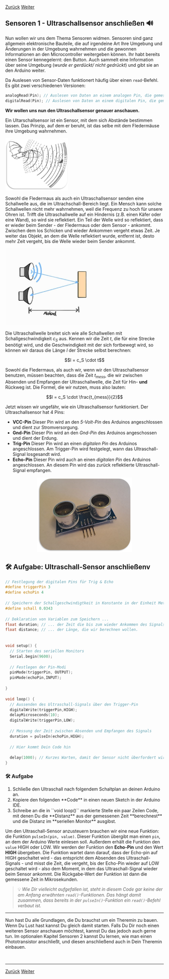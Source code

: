 <link rel="stylesheet" href="assets/css/custom.css?v=2">

<div class="nav-container">
  <a href="Grundlagen6" class="button">Zurück</a>
  <a href="Sensoren2" class="button">Weiter</a>
</div>

## Sensoren 1 - Ultraschallsensor anschließen 🔊

Nun wollen wir uns dem Thema Sensoren widmen. Sensoren sind ganz allgemein elektronische Bauteile, die auf irgendeine Art Ihre Umgebung und Änderungen in der Umgebung wahrnehmen und die gewonnen Informationen an den Microcontroller weitergeben können. Ihr habt bereits einen Sensor kennegelernt: den Button. Auch sammelt eine Information über seine Umgebung (*wurde er gerdückt/ nicht gedrückt*) und gibt sie an den Arduino weiter.

Da Auslesen von Sensor-Daten funktionert häufig über einen ``read``-Befehl. Es gibt zwei verschiedenen Versionen:

```cpp
analogRead(Pin); // Auslesen von Daten an einem analogen Pin, die gemessenen Werte können ganze Zahlen zwischen 0 und 1023 sein
digitalRead(Pin); // Auslesen von Daten an einem digitalen Pin, die gemessenen Daten sind entweder 0 oder 1
```
**Wir wollen uns nun den Ultraschallsensor genauer anschauen.**

Ein Ultarschallsensor ist ein Sensor, mit dem sich Abstände bestimmen lassen. Das Prinzip, auf dem er beruht, ist das selbe mit dem Fledermäuse ihre Umgebung wahrnehmen.

<p align="left"><img src="img/Fledermaus.png" width="200" alt="Fledermaus bemerkt Beute"></p>

Sowohl die Fledermaus als auch ein Ultraschallsensor senden eine Schallwelle aus, die im Ultrachschall-Bereich liegt. Ein Mensch kann solche Schallwellen nicht mehr wahrnehmen, weil die Frequenz zu hoch für unsere Ohren ist. Trifft die Ultraschallwelle auf ein Hindernis (z.B. einen Käfer oder eine Wand), so wird sie reflektiert. Ein Teil der Welle wird so reflektiert, dass er wieder beim Sender - der Fledermaus oder dem Sensor - ankommt. Zwischen dem los Schicken und wieder Ankommen vergeht etwas Zeit. Je weiter das Objekt, an dem die Welle reflektiert wurde, entfernt ist, desto mehr Zeit vergeht, bis die Welle wieder beim Sender ankommt.

<p align="left"><img src="img/UltraschallSensor.jpg" width="300" alt="Funktionsprinzip des Ultraschallsensors"></p>

Die Ultraschallwelle breitet sich wie alle Schallwellen mit Schallgeschwindigkeit $c_{S}$ aus. Kennen wir die Zeit $t$, die für eine Strecke benötigt wird, und die Geschwindigkeit mit der sich fortbewegt wird, so können wir daraus die Länge $l$ der Strecke selbst berechnen: 

<p align="center"> $$l = c_S \cdot t$$ </p>

Sowohl die Fledermaus, als auch wir, wenn wir den Ultraschallsensor benutzen, müssen beachten, dass die Zeit $t_{mess}$, die wir zwischen Absenden und Empfangen der Ultraschallwelle, die Zeit für Hin- **und** Rückweg ist. Die Formel, die wir nutzen, muss also lauten:

<p align="center"> $$l = c_S \cdot \frac{t_{mess}}{2}$$ </p>

Jetzt wissen wir ungefähr, wie ein Ultraschallsensor funktioniert. Der Ultraschallsensor hat 4 Pins:
* **VCC-Pin** Dieser Pin wird an den _5-Volt-Pin_ des Arduinos angeschlossen und dient zur Stromversorgung.
* **Gnd-Pin** Dieser Pin wird an den _Gnd-Pin_ des Arduinos angeschossen und dient der Erdung.
* **Trig-Pin** Dieser Pin wird an einen _digitalen Pin_ des Arduinos angeschlossen. Am Trigger-Pin wird festgelegt, wann das Ultraschall-Signal losgesandt wird.
* **Echo-Pin** Dieser Pin wird auch an einen _digitalen Pin_ des Arduinos angeschlossen. An diesem Pin wird das zurück reflektierte Ultraschall-Signal empfangen.

<p align="center"><img src="img/UltraschallSensorBild.png" width="300" alt="Ultraschallsensor HC-SR04"></p>

## 🛠️ Aufgabe: Ultraschall-Sensor anschließenv

```cpp
// Festlegung der digitalen Pins für Trig & Echo
#define triggerPin 3
#define echoPin 4

// Speichern der Schallgeschwindigtkeit in Konstante in der Einheit Meter pro Micorsekunde
#define schall 0.0343

// Deklaration von Variablen zum Speichern ...
float duration; // ... der Zeit die bis zum wieder Ankommen des Signals vergangen ist und ...
float distance; // ... der Länge, die wir berechnen wollen.


void setup() {
  // Starten des seriellen Monitors
  Serial.begin(9600);

  // Festlegen der Pin-Modi
  pinMode(triggerPin, OUTPUT);
  pinMode(echoPin,INPUT);
  
}

void loop() {
  // Aussenden des Ultraschall-Signals über den Trigger-Pin
  digitalWrite(triggerPin,HIGH);
  delayMicroseconds(10);
  digitalWrite(triggerPin,LOW);

  // Messung der Zeit zwischen Absenden und Empfangen des Signals
  duration = pulseIn(echoPin,HIGH);
  
  // Hier kommt Dein Code hin
  
  delay(1000); // Kurzes Warten, damit der Sensor nicht überfordert wird
}
```

<div class="aufgabe">
<h3>🛠️ Aufgabe</h3>
<ol>
  <li>Schließe den Ultraschall nach folgendem Schaltplan an deinen Arduino an.</li>
  <li>Kopiere den folgenden **Code** in einen neuen Sketch in der Arduino IDE.
  </li>
  <li>Schreibe an die in ``void loop()`` markierte Stelle ein paar Zeilen Code, mit denen Du die **Distanz** aus der gemessenen Zeit **berechnest** und die Distanz im **seriellen Monitor** ausgibst.</li>
</ol>
</div>


Um den Ultraschall-Sensor anzusteuern brauchen wir eine neue Funktion: die Funktion ``pulseIn(pin, value)``. Dieser Funktion übergibt man einen ``pin``, an dem der Arduino Werte einlesen soll. Außerdem erhält die Funktion den ``value`` HIGH oder LOW. Wir werden der Funktion den **Echo-Pin** und den Wert **HIGH** übergeben. Die Funktion wartet dann darauf, dass der Echo-pin auf HIGH geschaltet wird - das entspricht dem Absenden des Ultraschall-Signals - und misst die Zeit, die vergeht, bis der Echo-Pin wieder auf LOW geschaltet wird - also dem Moment, in dem das Ultraschall-Signal wieder beim Sensor ankommt. Die Rückgabe-Wert der Funktion ist dann die gemessene Zeit in Mikrosekunden. 

> 💡 _Wie Dir vielleicht aufgefallen ist, steht in diesem Code gar keine der am Anfang erwähnten ``read()``-Funktionen. Das hängt damit zusammen, dass bereits in der ``pulseIn()``-Funktion ein ``read()``-Befehl verbaut ist._

---

Nun hast Du alle Grundlagen, die Du brauchst um ein Theremin zu bauen. Wenn Du Lust hast kannst Du gleich damit starten. Falls Du Dir noch einen weiteren Sensor anschauen möchtest, kannst Du das jedoch auch gerne tun. Im optionalen Kapitel Sensoren 2 kannst Du lernen, wie man einen Phototransistor anschließt, und diesen anschließend auch in Dein Theremin einbauen.

<p class="spacing-1">&nbsp;</p>

---

<div class="nav-container">
  <a href="Grundlagen6" class="button">Zurück</a>
  <a href="Sensoren2" class="button">Weiter</a>
</div>









